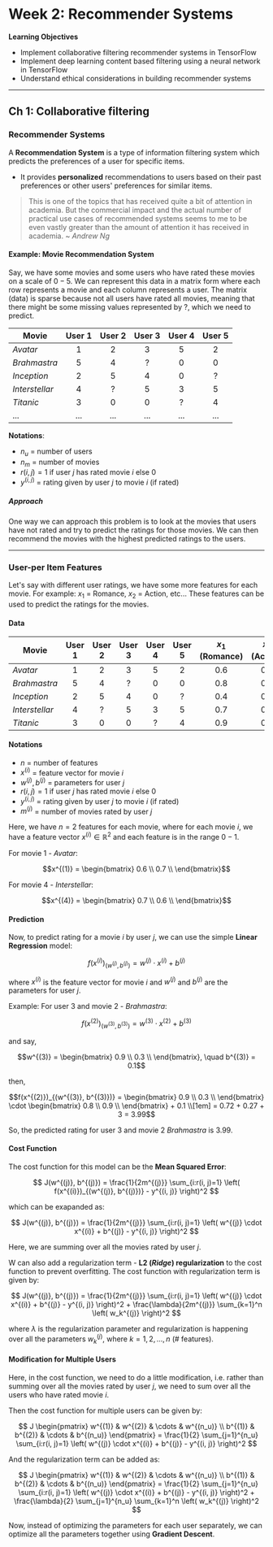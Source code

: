 # Week 2: Recommender Systems

**Learning Objectives**
- Implement collaborative filtering recommender systems in TensorFlow
- Implement deep learning content based filtering using a neural network in TensorFlow
- Understand ethical considerations in building recommender systems

---

## Ch 1: Collaborative filtering

### Recommender Systems

A **Recommendation System** is a type of information filtering system which predicts the preferences of a user for specific items.
- It provides **personalized** recommendations to users based on their past preferences or other users' preferences for similar items.

> This is one of the topics that has received quite a bit of attention in academia. But the commercial impact and the actual number of practical use cases of recommended systems seems to me to be even vastly greater than the amount of attention it has received in academia. ~ _Andrew Ng_

#### Example: Movie Recommendation System

Say, we have some movies and some users who have rated these movies on a scale of $0 - 5$. We can represent this data in a matrix form where each row represents a movie and each column represents a user. 
The matrix (data) is sparse because not all users have rated all movies, meaning that there might be some missing values represented by $?$, which we need to predict.

| Movie        | User 1 | User 2 | User 3 | User 4 | User 5 |
| ------------ | :----: | :----: | :----: | :----: | :----: |
| *Avatar*       |   1    |   2    |   3    |   5    |   2    |
| *Brahmastra*   |   5    |   4    |   ?    |   0    |   0    |
| *Inception*    |   2    |   5    |   4    |   0    |   ?    |
| *Interstellar* |   4    |   ?    |   5    |   3    |   5    |
| *Titanic*      |   3    |   0    |   0    |   ?    |   4    |
| ...          |  ...   |  ...   |  ...   |  ...   |  ...   |

**Notations**:
- $n_u$ = number of users
- $n_m$ = number of movies
- $r(i, j) = 1$ if user $j$ has rated movie $i$ else $0$
- $y^{(i, j)}$ = rating given by user $j$ to movie $i$ (if rated)

##### Approach
One way we can approach this problem is to look at the movies that users have not rated and try to predict the ratings for those movies. We can then recommend the movies with the highest predicted ratings to the users.

---

### User-per Item Features

Let's say with different user ratings, we have some more features for each movie. For example: $x_1$ = Romance, $x_2$ = Action, etc... These features can be used to predict the ratings for the movies.

#### Data

| Movie        | User 1 | User 2 | User 3 | User 4 | User 5 | $x_1$ (Romance) | $x_2$ (Action) |
| ------------ | :----: | :----: | :----: | :----: | :----: | :-------------: | :------------: |
| *Avatar*       |   1    |   2    |   3    |   5    |   2    |      0.6       |      0.7       |
| *Brahmastra*   |   5    |   4    |   ?    |   0    |   0    |       0.8       |      0.9       |
| *Inception*    |   2    |   5    |   4    |   0    |   ?    |       0.4       |      0.9       |
| *Interstellar* |   4    |   ?    |   5    |   3    |   5    |       0.7       |      0.6       |
| *Titanic*      |   3    |   0    |   0    |   ?    |   4    |       0.9       |      0.2       |


#### Notations
- $n$ = number of features
- $x^{(i)}$ = feature vector for movie $i$
- $w^{(j)}, b^{(j)}$ = parameters for user $j$
- $r(i, j) = 1$ if user $j$ has rated movie $i$ else $0$
- $y^{(i, j)}$ = rating given by user $j$ to movie $i$ (if rated)
- $m^{(j)}$ = number of movies rated by user $j$


Here, we have $n=2$ features for each movie, where for each movie $i$, we have a feature vector $x^{(i)} \in \mathbb{R}^2$ and each feature is in the range $0-1$.

For movie $1$ - _Avatar_:

$$x^{(1)} = \begin{bmatrix} 0.6 \\ 0.7 \\ \end{bmatrix}$$

For movie $4$ - _Interstellar_:

$$x^{(4)} = \begin{bmatrix} 0.7 \\ 0.6 \\ \end{bmatrix}$$

#### Prediction

Now, to predict rating for a movie $i$ by user $j$, we can use the simple **Linear Regression** model:

$$f(x^{(i)})_{(w^{(j)}, b^{(j)})} = w^{(j)} \cdot x^{(i)} + b^{(j)}$$

where $x^{(i)}$ is the feature vector for movie $i$ and $w^{(j)}$ and $b^{(j)}$ are the parameters for user $j$.


Example: For user $3$ and movie $2$ - _Brahmastra_:

$$f(x^{(2)})_{(w^{(3)}, b^{(3)})} = w^{(3)} \cdot x^{(2)} + b^{(3)}$$

and say,

$$w^{(3)} = \begin{bmatrix} 0.9 \\ 0.3 \\ \end{bmatrix}, \quad b^{(3)} = 0.1$$

then,

$$f(x^{(2)})_{(w^{(3)}, b^{(3)})} = \begin{bmatrix} 0.9 \\ 0.3 \\ \end{bmatrix} \cdot \begin{bmatrix} 0.8 \\ 0.9 \\ \end{bmatrix} + 0.1 \\[1em] = 0.72 + 0.27 + 3 = 3.99$$

So, the predicted rating for user $3$ and movie $2$ _Brahmastra_ is $3.99$.

#### Cost Function

The cost function for this model can be the **Mean Squared Error**:

$$ J(w^{(j)}, b^{(j)}) = \frac{1}{2m^{(j)}} \sum_{i:r(i, j)=1} \left( f(x^{(i)})_{(w^{(j)}, b^{(j)})} - y^{(i, j)} \right)^2 $$

which can be exapanded as:

$$ J(w^{(j)}, b^{(j)}) = \frac{1}{2m^{(j)}} \sum_{i:r(i, j)=1} \left( w^{(j)} \cdot x^{(i)} + b^{(j)} - y^{(i, j)} \right)^2 $$

Here, we are summing over all the movies rated by user $j$.

W can also add a regularization term - **L2 (*Ridge*) regularization** to the cost function to prevent overfitting. The cost function with regularization term is given by:

$$  J(w^{(j)}, b^{(j)}) = \frac{1}{2m^{(j)}} \sum_{i:r(i, j)=1} \left( w^{(j)} \cdot x^{(i)} + b^{(j)} - y^{(i, j)} \right)^2 + \frac{\lambda}{2m^{(j)}} \sum_{k=1}^n \left( w_k^{(j)} \right)^2 $$

where $\lambda$ is the regularization parameter and regularization is happening over all the parameters $w_k^{(j)}$, where $k=1, 2, \ldots, n$ (# features).

#### Modification for Multiple Users

Here, in the cost function, we need to do a little modification, i.e. rather than summing over all the movies rated by user $j$, we need to sum over all the users who have rated movie $i$.

Then the cost function for multiple users can be given by:

$$ J \begin{pmatrix} w^{(1)} & w^{(2)} & \cdots & w^{(n_u)} \\ b^{(1)} & b^{(2)} & \cdots & b^{(n_u)} \end{pmatrix}  = \frac{1}{2} \sum_{j=1}^{n_u} \sum_{i:r(i, j)=1} \left( w^{(j)} \cdot x^{(i)} + b^{(j)} - y^{(i, j)} \right)^2 $$

And the regularization term can be added as:

$$ J \begin{pmatrix} w^{(1)} & w^{(2)} & \cdots & w^{(n_u)} \\ b^{(1)} & b^{(2)} & \cdots & b^{(n_u)} \end{pmatrix}  = \frac{1}{2} \sum_{j=1}^{n_u} \sum_{i:r(i, j)=1} \left( w^{(j)} \cdot x^{(i)} + b^{(j)} - y^{(i, j)} \right)^2 + \frac{\lambda}{2} \sum_{j=1}^{n_u} \sum_{k=1}^n \left( w_k^{(j)} \right)^2 $$


Now, instead of optimizing the parameters for each user separately, we can optimize all the parameters together using **Gradient Descent**.

